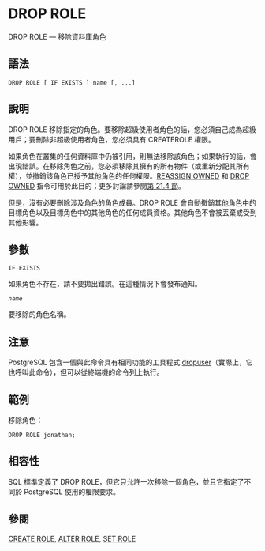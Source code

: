 # DROP ROLE

DROP ROLE — 移除資料庫角色

## 語法

```text
DROP ROLE [ IF EXISTS ] name [, ...]
```

## 說明

DROP ROLE 移除指定的角色。要移除超級使用者角色的話，您必須自己成為超級用戶；要刪除非超級使用者角色，您必須具有 CREATEROLE 權限。

如果角色在叢集的任何資料庫中仍被引用，則無法移除該角色；如果執行的話，會出現錯誤。在移除角色之前，您必須移除其擁有的所有物件（或重新分配其所有權），並撤銷該角色已授予其他角色的任何權限。[REASSIGN OWNED](reassign-owned.md) 和 [DROP OWNED](drop-owned.md) 指令可用於此目的；更多討論請參閱[第 21.4 節](../../server-administration/21.-zi-liao-ku-jiao-se/21.4.-yi-chu-jiao-se.md)。

但是，沒有必要刪除涉及角色的角色成員。DROP ROLE 會自動撤銷其他角色中的目標角色以及目標角色中的其他角色的任何成員資格。其他角色不會被丟棄或受到其他影響。

## 參數

`IF EXISTS`

如果角色不存在，請不要拋出錯誤。在這種情況下會發布通知。

_`name`_

要移除的角色名稱。

## 注意

PostgreSQL 包含一個與此命令具有相同功能的工具程式 [dropuser](../client-applications/dropuser.md)（實際上，它也呼叫此命令），但可以從終端機的命令列上執行。

## 範例

移除角色：

```text
DROP ROLE jonathan;
```

## 相容性

SQL 標準定義了 DROP ROLE，但它只允許一次移除一個角色，並且它指定了不同於 PostgreSQL 使用的權限要求。

## 參閱

[CREATE ROLE](create-role.md), [ALTER ROLE](alter-role.md), [SET ROLE](set-role.md)

